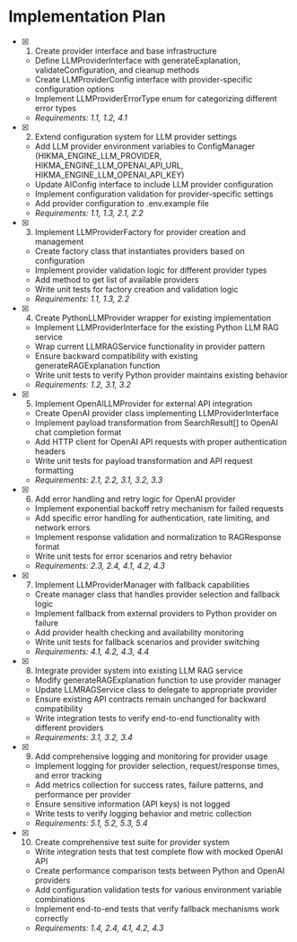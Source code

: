 # Implementation Plan

- [x] 1. Create provider interface and base infrastructure
  - Define LLMProviderInterface with generateExplanation, validateConfiguration, and cleanup methods
  - Create LLMProviderConfig interface with provider-specific configuration options
  - Implement LLMProviderErrorType enum for categorizing different error types
  - _Requirements: 1.1, 1.2, 4.1_

- [x] 2. Extend configuration system for LLM provider settings
  - Add LLM provider environment variables to ConfigManager (HIKMA_ENGINE_LLM_PROVIDER, HIKMA_ENGINE_LLM_OPENAI_API_URL, HIKMA_ENGINE_LLM_OPENAI_API_KEY)
  - Update AIConfig interface to include LLM provider configuration
  - Implement configuration validation for provider-specific settings
  - Add provider configuration to .env.example file
  - _Requirements: 1.1, 1.3, 2.1, 2.2_

- [x] 3. Implement LLMProviderFactory for provider creation and management
  - Create factory class that instantiates providers based on configuration
  - Implement provider validation logic for different provider types
  - Add method to get list of available providers
  - Write unit tests for factory creation and validation logic
  - _Requirements: 1.1, 1.3, 2.2_

- [x] 4. Create PythonLLMProvider wrapper for existing implementation
  - Implement LLMProviderInterface for the existing Python LLM RAG service
  - Wrap current LLMRAGService functionality in provider pattern
  - Ensure backward compatibility with existing generateRAGExplanation function
  - Write unit tests to verify Python provider maintains existing behavior
  - _Requirements: 1.2, 3.1, 3.2_

- [x] 5. Implement OpenAILLMProvider for external API integration
  - Create OpenAI provider class implementing LLMProviderInterface
  - Implement payload transformation from SearchResult[] to OpenAI chat completion format
  - Add HTTP client for OpenAI API requests with proper authentication headers
  - Write unit tests for payload transformation and API request formatting
  - _Requirements: 2.1, 2.2, 3.1, 3.2, 3.3_

- [x] 6. Add error handling and retry logic for OpenAI provider
  - Implement exponential backoff retry mechanism for failed requests
  - Add specific error handling for authentication, rate limiting, and network errors
  - Implement response validation and normalization to RAGResponse format
  - Write unit tests for error scenarios and retry behavior
  - _Requirements: 2.3, 2.4, 4.1, 4.2, 4.3_

- [x] 7. Implement LLMProviderManager with fallback capabilities
  - Create manager class that handles provider selection and fallback logic
  - Implement fallback from external providers to Python provider on failure
  - Add provider health checking and availability monitoring
  - Write unit tests for fallback scenarios and provider switching
  - _Requirements: 4.1, 4.2, 4.3, 4.4_

- [x] 8. Integrate provider system into existing LLM RAG service
  - Modify generateRAGExplanation function to use provider manager
  - Update LLMRAGService class to delegate to appropriate provider
  - Ensure existing API contracts remain unchanged for backward compatibility
  - Write integration tests to verify end-to-end functionality with different providers
  - _Requirements: 3.1, 3.2, 3.4_

- [x] 9. Add comprehensive logging and monitoring for provider usage
  - Implement logging for provider selection, request/response times, and error tracking
  - Add metrics collection for success rates, failure patterns, and performance per provider
  - Ensure sensitive information (API keys) is not logged
  - Write tests to verify logging behavior and metric collection
  - _Requirements: 5.1, 5.2, 5.3, 5.4_

- [x] 10. Create comprehensive test suite for provider system
  - Write integration tests that test complete flow with mocked OpenAI API
  - Create performance comparison tests between Python and OpenAI providers
  - Add configuration validation tests for various environment variable combinations
  - Implement end-to-end tests that verify fallback mechanisms work correctly
  - _Requirements: 1.4, 2.4, 4.1, 4.2, 4.3_

